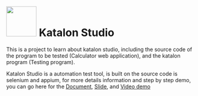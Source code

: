 # <img src="https://upload.wikimedia.org/wikipedia/commons/thumb/e/e4/Katalon-logo-vector.svg/1200px-Katalon-logo-vector.svg.png" width="80" height="80"> Katalon Studio 

This is a project to learn about katalon studio, including the source code of the program to be tested (Calculator web application), and the katalon program (Testing program).

Katalon Studio is a automation test tool, is built on the source code is selenium and appium, for more details information and step by step demo, you can go here for the [Document](https://docs.google.com/document/d/1h0azDBH4Lo_26oAyPjms8vTBMw-td0y36wMsIg2gSIg/), [Slide](https://docs.google.com/presentation/d/1r3c_u30SAwqwfmqIqShx2kaDBuU2Vnm0K13xdOfKBf4/), and [Video demo]()

